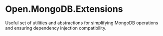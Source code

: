 # Open.MongoDB.Extensions
Useful set of utilities and abstractions for simplifying MongoDB operations and ensuring dependency injection compatibility.
